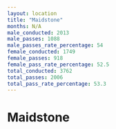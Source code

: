 ```yaml
---
layout: location
title: "Maidstone"
months: N/A
male_conducted: 2013
male_passes: 1088
male_passes_rate_percentage: 54
female_conducted: 1749
female_passes: 918
female_pass_rate_percentage: 52.5
total_conducted: 3762
total_passes: 2006
total_pass_rate_percentage: 53.3
---
```


# Maidstone
